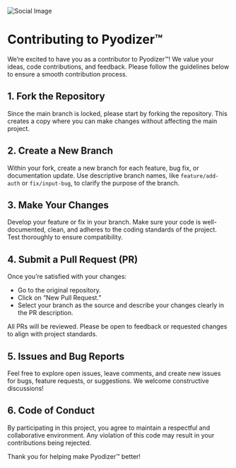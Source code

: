 ![Social Image](https://juliusthejules.github.io/pyodizer/social.png)

# Contributing to Pyodizer&trade;

We’re excited to have you as a contributor to Pyodizer&trade;! We value your ideas, code contributions, and feedback. Please follow the guidelines below to ensure a smooth contribution process.

## 1. Fork the Repository
Since the main branch is locked, please start by forking the repository. This creates a copy where you can make changes without affecting the main project.

## 2. Create a New Branch
Within your fork, create a new branch for each feature, bug fix, or documentation update. Use descriptive branch names, like `feature/add-auth` or `fix/input-bug`, to clarify the purpose of the branch.

## 3. Make Your Changes
Develop your feature or fix in your branch. Make sure your code is well-documented, clean, and adheres to the coding standards of the project. Test thoroughly to ensure compatibility.

## 4. Submit a Pull Request (PR)
Once you’re satisfied with your changes:
- Go to the original repository.
- Click on “New Pull Request.”
- Select your branch as the source and describe your changes clearly in the PR description.

All PRs will be reviewed. Please be open to feedback or requested changes to align with project standards.

## 5. Issues and Bug Reports
Feel free to explore open issues, leave comments, and create new issues for bugs, feature requests, or suggestions. We welcome constructive discussions!

## 6. Code of Conduct
By participating in this project, you agree to maintain a respectful and collaborative environment. Any violation of this code may result in your contributions being rejected.

Thank you for helping make Pyodizer&trade; better!
